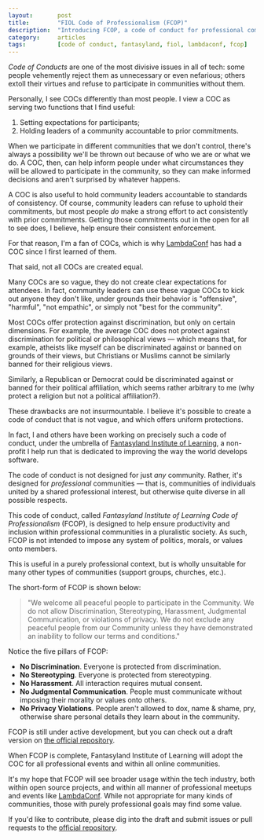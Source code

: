 ```yaml
---
layout:       post
title:        "FIOL Code of Professionalism (FCOP)"
description:  "Introducing FCOP, a code of conduct for professional communities"
category:     articles
tags:         [code of conduct, fantasyland, fiol, lambdaconf, fcop]
---
```


*Code of Conducts* are one of the most divisive issues in all of tech: some
people vehemently reject them as unnecessary or even nefarious; others extoll
their virtues and refuse to participate in communities without them.

Personally, I see COCs differently than most people. I view a COC as serving
two functions that I find useful:

 1. Setting expectations for participants;
 2. Holding leaders of a community accountable to prior commitments.

When we participate in different communities that we don't control, there's
always a possibility we'll be thrown out because of who we are or what we do. A
COC, then, can help inform people under what circumstances they will be allowed
to participate in the community, so they can make informed decisions and aren't
surprised by whatever happens.

A COC is also useful to hold community leaders accountable to standards of
consistency. Of course, community leaders can refuse to uphold their
commitments, but most people *do* make a strong effort to act consistently with
prior commitments. Getting those commitments out in the open for all to see
does, I believe, help ensure their consistent enforcement.

For that reason, I'm a fan of COCs, which is why
[LambdaConf](http://lambdaconf.us) has had a COC since I first learned of them.

That said, not all COCs are created equal.

Many COCs are so vague, they do not create clear expectations for attendees. In
fact, community leaders can use these vague COCs to kick out anyone they don't
like, under grounds their behavior is "offensive", "harmful", "not empathic", or
simply not "best for the community".

Most COCs offer protection against discrimination, but only on certain
dimensions. For example, the average COC does not protect against discrimination
for political or philosophical views — which means that, for example, atheists
like myself can be discriminated against or banned on grounds of their views,
but Christians or Muslims cannot be similarly banned for their religious views.

Similarly, a Republican or Democrat could be discriminated against or banned for
their political affiliation, which seems rather arbitrary to me (why protect
a religion but not a political affiliation?).

These drawbacks are not insurmountable. I believe it's possible to create a
code of conduct that is not vague, and which offers uniform protections.

In fact, I and others have been working on precisely such a code of conduct,
under the umbrella of [Fantasyland Institute of Learning](http://fantasyland.institute),
a non-profit I help run that is dedicated to improving the way the world
develops software.

The code of conduct is not designed for just *any* community. Rather, it's
designed for *professional* communities — that is, communities of individuals
united by a shared professional interest, but otherwise quite diverse in all
possible respects.

This code of conduct, called *Fantasyland Institute of Learning Code of
Professionalism* (FCOP), is designed to help ensure productivity and inclusion
within professional communities in a pluralistic society. As such, FCOP is not
intended to impose any system of politics, morals, or values onto members.

This is useful in a purely professional context, but is wholly unsuitable for
many other types of communities (support groups, churches, etc.).

The short-form of FCOP is shown below:

> "We welcome all peaceful people to participate in the Community. We do not allow Discrimination, Stereotyping, Harassment, Judgmental Communication, or violations of privacy. We do not exclude any peaceful people from our Community unless they have demonstrated an inability to follow our terms and conditions."

Notice the five pillars of FCOP:

 * **No Discrimination**. Everyone is protected from discrimination.
 * **No Stereotyping**. Everyone is protected from stereotyping.
 * **No Harassment**. All interaction requires mutual consent.
 * **No Judgmental Communication**. People must communicate without imposing
 their morality or values onto others.
 * **No Privacy Violations**. People aren't allowed to dox, name & shame, pry,
 otherwise share personal details they learn about in the community.

FCOP is still under active development, but you can check out a draft
version on [the official repository](https://github.com/fantasylandinst/fcop).

When FCOP is complete, Fantasyland Institute of Learning will adopt the COC for
all professional events and within all online communities.

It's my hope that FCOP will see broader usage within the tech industry, both
within open source projects, and within all manner of professional meetups and
events like [LambdaConf](http://lambdaconf.us). While not appropriate for many
kinds of communities, those with purely professional goals may find some value.

If you'd like to contribute, please dig into the draft and submit issues or
pull requests to the [official repository](https://github.com/fantasylandinst/fcop).
